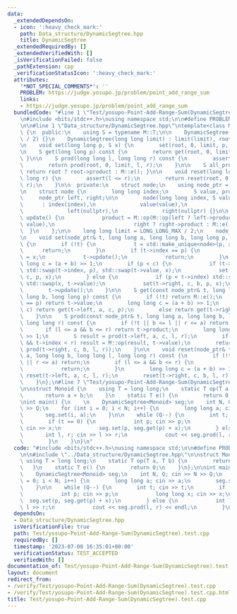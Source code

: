 ```yaml
---
data:
  _extendedDependsOn:
  - icon: ':heavy_check_mark:'
    path: Data_structure/DynamicSegtree.hpp
    title: DynamicSegtree
  _extendedRequiredBy: []
  _extendedVerifiedWith: []
  _isVerificationFailed: false
  _pathExtension: cpp
  _verificationStatusIcon: ':heavy_check_mark:'
  attributes:
    '*NOT_SPECIAL_COMMENTS*': ''
    PROBLEM: https://judge.yosupo.jp/problem/point_add_range_sum
    links:
    - https://judge.yosupo.jp/problem/point_add_range_sum
  bundledCode: "#line 1 \"Test/yosupo-Point-Add-Range-Sum(DynamicSegtree).test.cpp\"\
    \n#include <bits/stdc++.h>\nusing namespace std;\n\n#define PROBLEM \"https://judge.yosupo.jp/problem/point_add_range_sum\"\
    \n\n#line 1 \"Data_structure/DynamicSegtree.hpp\"\ntemplate<class M> class DynamicSegtree\
    \ {\n  public:\n    using S = typename M::T;\n\n    DynamicSegtree() : DynamicSegtree(LONG_LONG_MAX\
    \ / 2) {}\n    DynamicSegtree(long long limit) : limit(limit), root(nullptr) {}\n\
    \n    void set(long long p, S x) {\n        set(root, 0, limit, p, x);\n    }\n\
    \n    S get(long long p) const {\n        return get(root, 0, limit, p);\n   \
    \ }\n\n    S prod(long long l, long long r) const {\n        assert(l <= r);\n\
    \        return prod(root, 0, limit, l, r);\n    }\n\n    S all_prod() const {\
    \ return root ? root->product : M::e(); }\n\n    void reset(long long l, long\
    \ long r) {\n        assert(l <= r);\n        return reset(root, 0, limit, l,\
    \ r);\n    }\n\n  private:\n    struct node;\n    using node_ptr = std::unique_ptr<node>;\n\
    \n    struct node {\n        long long index;\n        S value, product;\n   \
    \     node_ptr left, right;\n\n        node(long long index, S value)\n      \
    \      : index(index),\n              value(value),\n              product(value),\n\
    \              left(nullptr),\n              right(nullptr) {}\n\n        void\
    \ update() {\n            product = M::op(M::op(left ? left->product : M::e(),\
    \ value),\n                         right ? right->product : M::e());\n      \
    \  }\n    };\n\n    long long limit = LONG_LONG_MAX / 2;\n    node_ptr root;\n\
    \n    void set(node_ptr& t, long long a, long long b, long long p, S x) const\
    \ {\n        if (!t) {\n            t = std::make_unique<node>(p, x);\n      \
    \      return;\n        }\n        if (t->index == p) {\n            t->value\
    \ = x;\n            t->update();\n            return;\n        }\n        long\
    \ long c = (a + b) >> 1;\n        if (p < c) {\n            if (t->index < p)\
    \ std::swap(t->index, p), std::swap(t->value, x);\n            set(t->left, a,\
    \ c, p, x);\n        } else {\n            if (p < t->index) std::swap(p, t->index),\
    \ std::swap(x, t->value);\n            set(t->right, c, b, p, x);\n        }\n\
    \        t->update();\n    }\n\n    S get(const node_ptr& t, long long a, long\
    \ long b, long long p) const {\n        if (!t) return M::e();\n        if (t->index\
    \ == p) return t->value;\n        long long c = (a + b) >> 1;\n        if (p <\
    \ c) return get(t->left, a, c, p);\n        else return get(t->right, c, b, p);\n\
    \    }\n\n    S prod(const node_ptr& t, long long a, long long b, long long l,\
    \ long long r) const {\n        if (!t || b <= l || r <= a) return M::e();\n \
    \       if (l <= a && b <= r) return t->product;\n        long long c = (a + b)\
    \ >> 1;\n        S result = prod(t->left, a, c, l, r);\n        if (l <= t->index\
    \ && t->index < r) result = M::op(result, t->value);\n        return M::op(result,\
    \ prod(t->right, c, b, l, r));\n    }\n\n    void reset(node_ptr& t, long long\
    \ a, long long b, long long l, long long r) const {\n        if (!t || b <= l\
    \ || r <= a) return;\n        if (l <= a && b <= r) {\n            t.reset();\n\
    \            return;\n        }\n        long long c = (a + b) >> 1;\n       \
    \ reset(t->left, a, c, l, r);\n        reset(t->right, c, b, l, r);\n        t->update();\n\
    \    }\n};\n#line 7 \"Test/yosupo-Point-Add-Range-Sum(DynamicSegtree).test.cpp\"\
    \n\nstruct Monoid {\n    using T = long long;\n    static T op(T a, T b) {\n \
    \       return a + b;\n    }\n    static T e() {\n        return 0;\n    }\n};\n\
    \nint main() {\n    \n    DynamicSegtree<Monoid> seg;\n    int N, Q; cin >> N\
    \ >> Q;\n    for (int i = 0; i < N; i++) {\n        long long a; cin >> a;\n \
    \       seg.set(i, a);\n    }\n\n    while (Q--) {\n        int t; cin >> t;\n\
    \        if (t == 0) {\n            int p; cin >> p;\n            long long x;\
    \ cin >> x;\n            seg.set(p, seg.get(p) + x);\n        } else {\n     \
    \       int l, r; cin >> l >> r;\n            cout << seg.prod(l, r) << endl;\n\
    \        }\n    }\n}\n"
  code: "#include <bits/stdc++.h>\nusing namespace std;\n\n#define PROBLEM \"https://judge.yosupo.jp/problem/point_add_range_sum\"\
    \n\n#include \"../Data_structure/DynamicSegtree.hpp\"\n\nstruct Monoid {\n   \
    \ using T = long long;\n    static T op(T a, T b) {\n        return a + b;\n \
    \   }\n    static T e() {\n        return 0;\n    }\n};\n\nint main() {\n    \n\
    \    DynamicSegtree<Monoid> seg;\n    int N, Q; cin >> N >> Q;\n    for (int i\
    \ = 0; i < N; i++) {\n        long long a; cin >> a;\n        seg.set(i, a);\n\
    \    }\n\n    while (Q--) {\n        int t; cin >> t;\n        if (t == 0) {\n\
    \            int p; cin >> p;\n            long long x; cin >> x;\n          \
    \  seg.set(p, seg.get(p) + x);\n        } else {\n            int l, r; cin >>\
    \ l >> r;\n            cout << seg.prod(l, r) << endl;\n        }\n    }\n}\n"
  dependsOn:
  - Data_structure/DynamicSegtree.hpp
  isVerificationFile: true
  path: Test/yosupo-Point-Add-Range-Sum(DynamicSegtree).test.cpp
  requiredBy: []
  timestamp: '2023-07-08 16:35:01+00:00'
  verificationStatus: TEST_ACCEPTED
  verifiedWith: []
documentation_of: Test/yosupo-Point-Add-Range-Sum(DynamicSegtree).test.cpp
layout: document
redirect_from:
- /verify/Test/yosupo-Point-Add-Range-Sum(DynamicSegtree).test.cpp
- /verify/Test/yosupo-Point-Add-Range-Sum(DynamicSegtree).test.cpp.html
title: Test/yosupo-Point-Add-Range-Sum(DynamicSegtree).test.cpp
---
```

